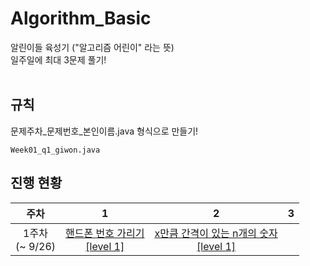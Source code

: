 # Algorithm_Basic
알린이들 육성기 ("알고리즘 어린이" 라는 뜻)
<br>
일주일에 최대 3문제 풀기!  
<br>

## 규칙
문제주차_문제번호_본인이름.java
형식으로 만들기!

```text
Week01_q1_giwon.java
```

## 진행 현황

| 주차 | 1 | 2 | 3 |
|:---:|:---:|:---:|:---:|
| 1주차<br>(~ 9/26) | [핸드폰 번호 가리기 <br>\[level 1\]](https://programmers.co.kr/learn/courses/30/lessons/12948) | [x만큼 간격이 있는 n개의 숫자<br>\[level 1\]](https://programmers.co.kr/learn/courses/30/lessons/12954) ||
